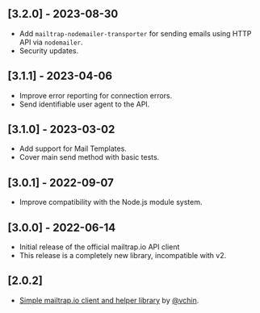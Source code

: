 ## [3.2.0] - 2023-08-30
- Add `mailtrap-nodemailer-transporter` for sending emails using HTTP API via `nodemailer`.
- Security updates.

## [3.1.1] - 2023-04-06

- Improve error reporting for connection errors.
- Send identifiable user agent to the API.

## [3.1.0] - 2023-03-02

- Add support for Mail Templates.
- Cover main send method with basic tests.

## [3.0.1] - 2022-09-07

- Improve compatibility with the Node.js module system.

## [3.0.0] - 2022-06-14

- Initial release of the official mailtrap.io API client
- This release is a completely new library, incompatible with v2.

## [2.0.2]

- [Simple mailtrap.io client and helper library](https://github.com/vchin/mailtrap-client) by [@vchin](https://github.com/vchin).
